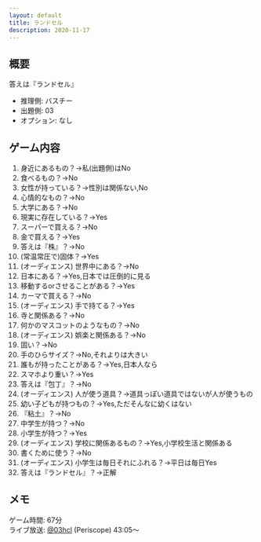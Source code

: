 ```yaml
---
layout: default
title: ランドセル
description: 2020-11-17
---
```


## 概要

答えは『ランドセル』

- 推理側: バスチー
- 出題側: 03
- オプション: なし

## ゲーム内容

1. 身近にあるもの？→私(出題側)はNo
2. 食べるもの？→No
3. 女性が持っている？→性別は関係ない,No
4. 心情的なもの？→No
5. 大学にある？→No
6. 現実に存在している？→Yes
7. スーパーで買える？→No
8. 金で買える？→Yes
9. 答えは『株』？→No
10. (常温常圧で)固体？→Yes
11. (オーディエンス) 世界中にある？→No
12. 日本にある？→Yes,日本では圧倒的に見る
13. 移動するorさせることがある？→Yes
14. カーマで買える？→No
15. (オーディエンス) 手で持てる？→Yes
16. 寺と関係ある？→No
17. 何かのマスコットのようなもの？→No
18. (オーディエンス) 娯楽と関係ある？→No
19. 固い？→No
20. 手のひらサイズ？→No,それよりは大きい
21. 誰もが持ったことがある？→Yes,日本人なら
22. スマホより重い？→Yes
23. 答えは『包丁』？→No
24. (オーディエンス) 人が使う道具？→道具っぽい道具ではないが人が使うもの
25. 幼い子どもが持つもの？→Yes,ただそんなに幼くはない
26. 『粘土』？→No
27. 中学生が持つ？→No
28. 小学生が持つ？→Yes
29. (オーディエンス) 学校に関係あるもの？→Yes,小学校生活と関係ある
30. 書くために使う？→No
31. (オーディエンス) 小学生は毎日それにふれる？→平日は毎日Yes
32. 答えは『ランドセル』？→正解

## メモ

ゲーム時間: 67分  
ライブ放送: [@03hcl](https://www.periscope.tv/03hcl/1vAxRwnAZBXKl?t=43m5s) (Periscope) 43:05～
